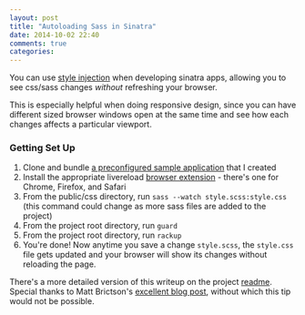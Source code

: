 ```yaml
---
layout: post
title: "Autoloading Sass in Sinatra"
date: 2014-10-02 22:40
comments: true
categories: 
---
```


You can use [style injection](http://css-tricks.com/style-injection-is-for-winners/) when developing sinatra apps, allowing you to see css/sass changes *without* refreshing your browser.

This is especially helpful when doing responsive design, since you can have  different sized browser windows open at the same time and see how each changes affects a particular viewport.

### Getting Set Up
1. Clone and bundle [a preconfigured sample application](https://github.com/MrAlexLau/sinatra_autoload_sass_demo) that I created
1. Install the appropriate livereload [browser extension](http://feedback.livereload.com/knowledgebase/articles/86242-how-do-i-install-and-use-the-browser-extensions-) - there's one for Chrome, Firefox, and Safari
1. From the public/css directory, run `sass --watch style.scss:style.css` (this command could change as more sass files are added to the project)
1. From the project root directory, run `guard`
1. From the project root directory, run `rackup`
1. You're done! Now anytime you save a change `style.scss`, the `style.css` file gets updated and your browser will show its changes without reloading the page.

There's a more detailed version of this writeup on the project [readme](https://github.com/MrAlexLau/sinatra_autoload_sass_demo/blob/master/README.md). Special thanks to Matt Brictson's [excellent blog post](http://blog.55minutes.com/2013/01/lightning-fast-sass-reloading-in-rails-32/), without which this tip would not be possible.

